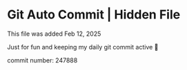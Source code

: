 # Git Auto Commit | Hidden File

This file was added Feb 12, 2025

Just for fun and keeping my daily git commit active 🤪

commit number: 247888
